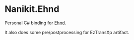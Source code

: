 # Nanikit.Ehnd

Personal C# binding for [Ehnd](https://github.com/sokcuri/ehnd).

It also does some pre/postprocessing for EzTransXp artifact.